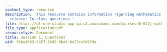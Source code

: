 ```yaml
---
content_type: resource
description: 'This resource contains information regarding mathematics for computer
  science: In-class questions.'
file: https://ol-ocw-studio-app-qa.s3.amazonaws.com/courses/6-042j-mathematics-for-computer-science-spring-2015/3b6a1663845716493ba86a72ce3d1fda_MIT6_042JS15_cp11.pdf
file_type: application/pdf
resourcetype: Document
title: Session 11 Questions
uid: 3b6a1663-8457-1649-3ba8-6a72ce3d1fda
---
```

